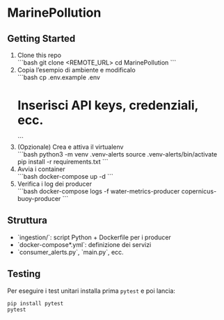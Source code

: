 # MarinePollution

## Getting Started

1. Clone this repo  
   \`\`\`bash
   git clone <REMOTE_URL>
   cd MarinePollution
   \`\`\`
2. Copia l’esempio di ambiente e modificalo  
   \`\`\`bash
   cp .env.example .env
   # Inserisci API keys, credenziali, ecc.
   \`\`\`
3. (Opzionale) Crea e attiva il virtualenv  
   \`\`\`bash
   python3 -m venv .venv-alerts
   source .venv-alerts/bin/activate
   pip install -r requirements.txt
   \`\`\`
4. Avvia i container  
   \`\`\`bash
   docker-compose up -d
   \`\`\`
5. Verifica i log dei producer  
   \`\`\`bash
   docker-compose logs -f water-metrics-producer copernicus-buoy-producer
   \`\`\`

## Struttura

- \`ingestion/\`: script Python + Dockerfile per i producer  
- \`docker-compose*.yml\`: definizione dei servizi
- \`consumer_alerts.py\`, \`main.py\`, ecc.

## Testing

Per eseguire i test unitari installa prima `pytest` e poi lancia:
```bash
pip install pytest
pytest
```
